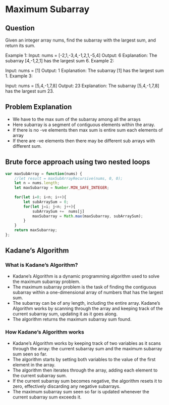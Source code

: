 # Maximum Subarray

## Question
 Given an integer array nums, find the subarray with the largest sum, and return its sum.

Example 1:
Input: nums = [-2,1,-3,4,-1,2,1,-5,4]
Output: 6
Explanation: The subarray [4,-1,2,1] has the largest sum 6.
Example 2:

Input: nums = [1]
Output: 1
Explanation: The subarray [1] has the largest sum 1.
Example 3:

Input: nums = [5,4,-1,7,8]
Output: 23
Explanation: The subarray [5,4,-1,7,8] has the largest sum 23.

## Problem Explanation
- We have to the max sum of the subarray among all the arrays
- Here subarray is a segment of contiguous elements within the array.
- If there is no -ve elements then max sum is entire sum each elements of array
- If there are -ve elements then there may be different sub arrays with different sum.

## Brute force approach using two nested loops

```js
var maxSubArray = function(nums) {
    //let result = maxSubArrayRecursive(nums, 0, 0);
    let n = nums.length;
    let maxSubarray = Number.MIN_SAFE_INTEGER;
    
    for(let i=0; i<n; i++){
        let subArraySum = 0;
        for(let j=i; j<n; j++){
            subArraySum +=  nums[j]
            maxSubarray = Math.max(maxSubarray, subArraySum);
        }
    }
    return maxSubarray;
};
```
## Kadane’s Algorithm
### What is Kadane’s Algorithm?
- Kadane’s Algorithm is a dynamic programming algorithm used to solve the maximum subarray problem.
- The maximum subarray problem is the task of finding the contiguous subarray within a one-dimensional array of numbers that has the largest sum.
- The subarray can be of any length, including the entire array. Kadane’s Algorithm works by scanning through the array and keeping track of the current subarray sum, updating it as it goes along.
- The algorithm returns the maximum subarray sum found.


### How Kadane’s Algorithm works
- Kadane’s Algorithm works by keeping track of two variables as it scans through the array: the current subarray sum and the maximum subarray sum seen so far.
- The algorithm starts by setting both variables to the value of the first element in the array.
- The algorithm then iterates through the array, adding each element to the current subarray sum.
- If the current subarray sum becomes negative, the algorithm resets it to zero, effectively discarding any negative subarrays.
- The maximum subarray sum seen so far is updated whenever the current subarray sum exceeds it.



